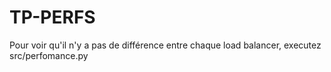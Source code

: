 # TP-PERFS

Pour voir qu'il n'y a pas de différence entre chaque load balancer, executez src/perfomance.py
